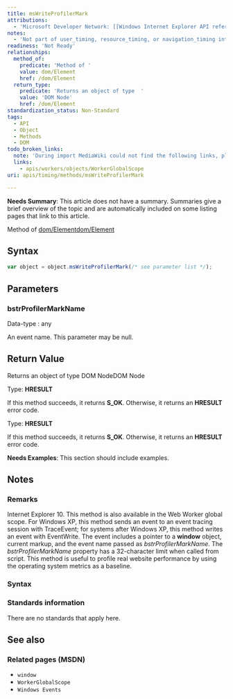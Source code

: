```yaml
---
title: msWriteProfilerMark
attributions:
  - 'Microsoft Developer Network: [[Windows Internet Explorer API reference](http://msdn.microsoft.com/en-us/library/ie/hh828809%28v=vs.85%29.aspx) Article]'
notes:
  - 'Not part of user_timing, resource_timing, or navigation_timing interfaces. Needs summary; non-standard; deletion candidate.'
readiness: 'Not Ready'
relationships:
  method_of:
    predicate: 'Method of '
    value: dom/Element
    href: /dom/Element
  return_type:
    predicate: 'Returns an object of type  '
    value: 'DOM Node'
    href: /dom/Element
standardization_status: Non-Standard
tags:
  - API
  - Object
  - Methods
  - DOM
todo_broken_links:
  note: 'During import MediaWiki could not find the following links, please fix and adjust this list.'
  links:
    - apis/workers/objects/WorkerGlobalScope
uri: apis/timing/methods/msWriteProfilerMark

---
```

**Needs Summary**: This article does not have a summary. Summaries give a brief overview of the topic and are automatically included on some listing pages that link to this article.

Method of [dom/Element](/dom/Element)[dom/Element](/dom/Element)

## <span>Syntax</span>

``` js
var object = object.msWriteProfilerMark(/* see parameter list */);
```

## <span>Parameters</span>

### <span>bstrProfilerMarkName</span>

 Data-type
:   any

 An event name. This parameter may be null.

## <span>Return Value</span>

Returns an object of type DOM NodeDOM Node

Type: **HRESULT**

If this method succeeds, it returns **S\_OK**. Otherwise, it returns an **HRESULT** error code.

Type: **HRESULT**

If this method succeeds, it returns **S\_OK**. Otherwise, it returns an **HRESULT** error code.

**Needs Examples**: This section should include examples.

## <span>Notes</span>

### <span>Remarks</span>

Internet Explorer 10. This method is also available in the Web Worker global scope. For Windows XP, this method sends an event to an event tracing session with TraceEvent; for systems after Windows XP, this method writes an event with EventWrite. The event includes a pointer to a **window** object, current markup, and the event name passed as *bstrProfilerMarkName*. The *bstrProfilerMarkName* property has a 32-character limit when called from script. This method is useful to profile real website performance by using the operating system metrics as a baseline.

### <span>Syntax</span>

### <span>Standards information</span>

There are no standards that apply here.

## <span>See also</span>

### <span>Related pages (MSDN)</span>

-   `window`
-   `WorkerGlobalScope`
-   `Windows Events`
